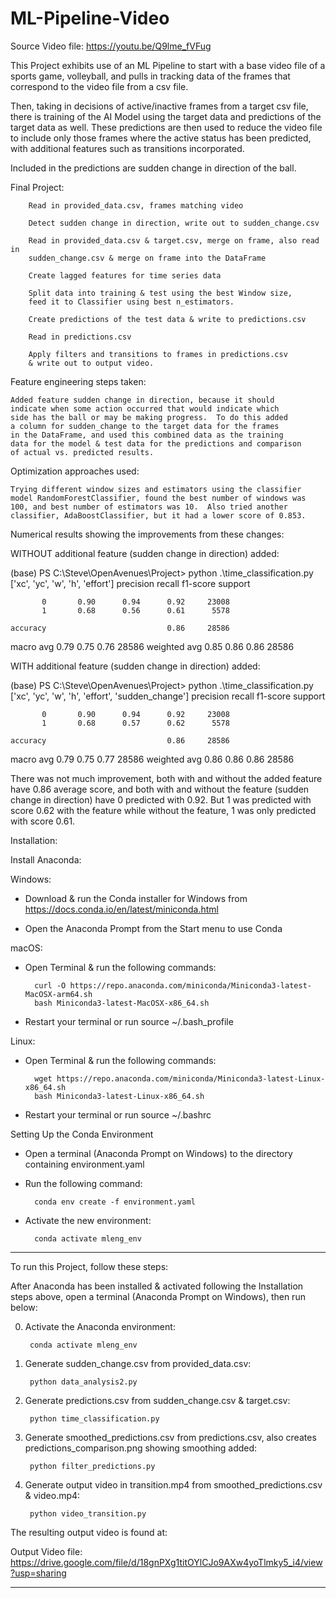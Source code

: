 # ML-Pipeline-Video

Source Video file: https://youtu.be/Q9lme_fVFug

This Project exhibits use of an ML Pipeline to start with a base
video file of a sports game, volleyball, and pulls in tracking
data of the frames that correspond to the video file from a csv
file.

Then, taking in decisions of active/inactive frames from a target
csv file, there is training of the AI Model using the target data
and predictions of the target data as well.  These predictions are
then used to reduce the video file to include only those frames where
the active status has been predicted, with additional features such
as transitions incorporated.

Included in the predictions are sudden change in direction of the ball.

Final Project:

		Read in provided_data.csv, frames matching video

		Detect sudden change in direction, write out to sudden_change.csv

		Read in provided_data.csv & target.csv, merge on frame, also read in
  		sudden_change.csv & merge on frame into the DataFrame

		Create lagged features for time series data

		Split data into training & test using the best Window size,
		feed it to Classifier using best n_estimators.

		Create predictions of the test data & write to predictions.csv
		
		Read in predictions.csv
  
		Apply filters and transitions to frames in predictions.csv
		& write out to output video.

Feature engineering steps taken:

	Added feature sudden change in direction, because it should
	indicate when some action occurred that would indicate which
	side has the ball or may be making progress.  To do this added
	a column for sudden_change to the target data for the frames
	in the DataFrame, and used this combined data as the training
	data for the model & test data for the predictions and comparison
	of actual vs. predicted results.

Optimization approaches used:

	Trying different window sizes and estimators using the classifier
	model RandomForestClassifier, found the best number of windows was
	100, and best number of estimators was 10.  Also tried another
	classifier, AdaBoostClassifier, but it had a lower score of 0.853.

Numerical results showing the improvements from these changes:

WITHOUT additional feature (sudden change in direction) added:

(base) PS C:\Steve\OpenAvenues\Project> python .\time_classification.py
['xc', 'yc', 'w', 'h', 'effort']
              precision    recall  f1-score   support

           0       0.90      0.94      0.92     23008
           1       0.68      0.56      0.61      5578

    accuracy                           0.86     28586
   macro avg       0.79      0.75      0.76     28586
weighted avg       0.85      0.86      0.86     28586


WITH additional feature (sudden change in direction) added:

(base) PS C:\Steve\OpenAvenues\Project> python .\time_classification.py
['xc', 'yc', 'w', 'h', 'effort', 'sudden_change']
              precision    recall  f1-score   support

           0       0.90      0.94      0.92     23008
           1       0.68      0.57      0.62      5578

    accuracy                           0.86     28586
   macro avg       0.79      0.75      0.77     28586
weighted avg       0.86      0.86      0.86     28586

There was not much improvement, both with and without the added
feature have 0.86 average score, and both with and without the
feature (sudden change in direction) have 0 predicted with 0.92.
But 1 was predicted with score 0.62 with the feature while without
the feature, 1 was only predicted with score 0.61.


Installation:

Install Anaconda:

Windows:

- Download & run the Conda installer for Windows from
  https://docs.conda.io/en/latest/miniconda.html

- Open the Anaconda Prompt from the Start menu to use Conda

macOS:

- Open Terminal & run the following commands:

		curl -O https://repo.anaconda.com/miniconda/Miniconda3-latest-MacOSX-arm64.sh
		bash Miniconda3-latest-MacOSX-x86_64.sh

- Restart your terminal or run source ~/.bash_profile

Linux:

- Open Terminal & run the following commands:
  
		wget https://repo.anaconda.com/miniconda/Miniconda3-latest-Linux-x86_64.sh
		bash Miniconda3-latest-Linux-x86_64.sh

- Restart your terminal or run source ~/.bashrc


Setting Up the Conda Environment

- Open a terminal (Anaconda Prompt on Windows) to the directory containing environment.yaml

- Run the following command:

		conda env create -f environment.yaml

- Activate the new environment:

		conda activate mleng_env

---
To run this Project, follow these steps:

After Anaconda has been installed & activated following the Installation
steps above, open a terminal (Anaconda Prompt on Windows), then run below:

0. Activate the Anaconda environment:

		conda activate mleng_env 

1. Generate sudden_change.csv from provided_data.csv:

		python data_analysis2.py 

2. Generate predictions.csv from sudden_change.csv & target.csv:

		python time_classification.py 

3. Generate smoothed_predictions.csv from predictions.csv, also creates predictions_comparison.png showing smoothing added:

  		python filter_predictions.py 

4. Generate output video in transition.mp4 from smoothed_predictions.csv & video.mp4:

  		python video_transition.py 


The resulting output video is found at:

  Output Video file:  
  https://drive.google.com/file/d/18gnPXg1titOYlCJo9AXw4yoTlmky5_i4/view?usp=sharing
  

 ---


